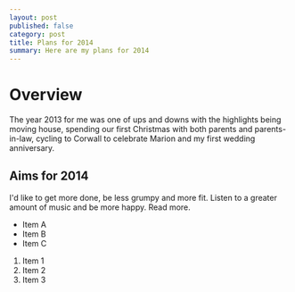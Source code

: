 ```yaml
---
layout: post
published: false
category: post
title: Plans for 2014
summary: Here are my plans for 2014
---
```


# Overview

The year 2013 for me was one of ups and downs with the highlights being moving house, spending our first Christmas with both parents and parents-in-law, cycling to Corwall to celebrate Marion and my first wedding anniversary.

## Aims for 2014

I'd like to get more done, be less grumpy and more fit. Listen to a greater amount of music and be more happy. Read more.

<ul class="list--inline">

<li>Item A</li>
<li>Item B</li>
<li>Item C</li>

</ul>


<ol class="list--inline">

<li>Item 1</li>
<li>Item 2</li>
<li>Item 3</li>

</ol>